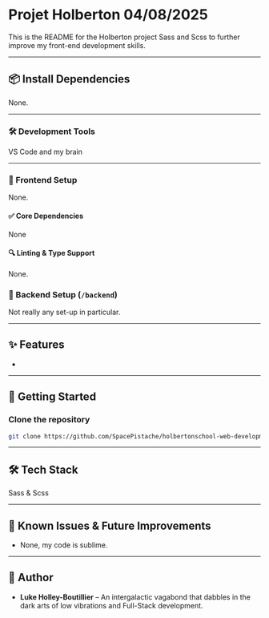# Projet Holberton 04/08/2025

This is the README for the Holberton project Sass and Scss to further improve my front-end development skills.

---

## 📦 Install Dependencies

None.

---

### 🛠️ Development Tools

VS Code and my brain

---

### 🔧 Frontend Setup 

None.

#### ✅ Core Dependencies

None

#### 🔍 Linting & Type Support

None.


### 🔧 Backend Setup (`/backend`)

Not really any set-up in particular.

---

## ✨ Features

- 

---

## 🚀 Getting Started

### Clone the repository

```bash
git clone https://github.com/SpacePistache/holbertonschool-web-development.git
```

---

## 🛠 Tech Stack

Sass & Scss

---

## 🧪 Known Issues & Future Improvements

- None, my code is sublime.

---

## 👥 Author

- **Luke Holley-Boutillier** – An intergalactic vagabond that dabbles in the dark arts of low vibrations and Full-Stack development.
